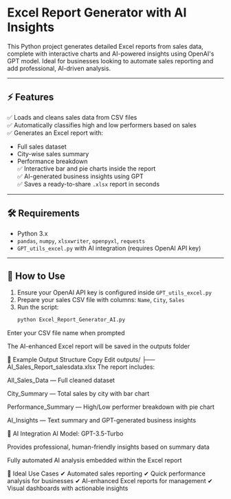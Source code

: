 # Excel Report Generator with AI Insights

This Python project generates detailed Excel reports from sales data, complete with interactive charts and AI-powered insights using OpenAI's GPT model. Ideal for businesses looking to automate sales reporting and add professional, AI-driven analysis.

---

## ⚡ Features
✅ Loads and cleans sales data from CSV files  
✅ Automatically classifies high and low performers based on sales  
✅ Generates an Excel report with:  
- Full sales dataset  
- City-wise sales summary  
- Performance breakdown  
✅ Interactive bar and pie charts inside the report  
✅ AI-generated business insights using GPT  
✅ Saves a ready-to-share `.xlsx` report in seconds  

---

## 🛠️ Requirements
- Python 3.x  
- `pandas`, `numpy`, `xlsxwriter`, `openpyxl`, `requests`  
- `GPT_utils_excel.py` with AI integration (requires OpenAI API key)  

---

## 🚀 How to Use
1. Ensure your OpenAI API key is configured inside `GPT_utils_excel.py`  
2. Prepare your sales CSV file with columns: `Name`, `City`, `Sales`  
3. Run the script:  
   ```bash
   python Excel_Report_Generator_AI.py
Enter your CSV file name when prompted

The AI-enhanced Excel report will be saved in the outputs folder

📁 Example Output Structure
Copy
Edit
outputs/
├── AI_Sales_Report_salesdata.xlsx
The report includes:

All_Sales_Data — Full cleaned dataset

City_Summary — Total sales by city with bar chart

Performance_Summary — High/Low performer breakdown with pie chart

AI_Insights — Text summary and GPT-generated business insights

🤖 AI Integration
AI Model: GPT-3.5-Turbo

Provides professional, human-friendly insights based on summary data

Fully automated AI analysis embedded within the Excel report

💼 Ideal Use Cases
✔ Automated sales reporting
✔ Quick performance analysis for businesses
✔ AI-enhanced Excel reports for management
✔ Visual dashboards with actionable insights